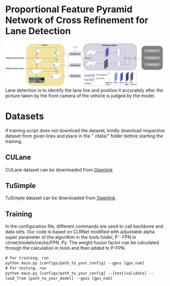 # Proportional Feature Pyramid Network of Cross Refinement for Lane Detection
![framework](model.png)
Lane detection is to identify the lane line and position it accurately after the picture taken by the front camera of the vehicle is judged by the model.

# Datasets
If training script does not download the dataset, kindly download respective dataset from given links and place in the "
/data/" folder before starting the training.

## CULane
CULane dataset can be downloaded from [Openlink](https://xingangpan.github.io/projects/CULane.html)

## TuSimple
TuSimple dataset can be downloaded from [Openlink](https://github.com/TuSimple)

## Training
In the configuration file, different commands are used to call backbone and data sets. Our code is based on CLRNet modified with adjustable alpha super parameter of the algorithm in the tools folder, P - FPN in clrnet/models/necks/FPN. Py. The weight fusion factor can be calculated through the calculation in tools and then added to P-FPN.

```Shell
# For training, run
python main.py [configs/path_to_your_config] --gpus [gpu_num]
# For testing, run
python main.py [configs/path_to_your_config] --[test|validate] --load_from [path_to_your_model] --gpus [gpu_num]
```
